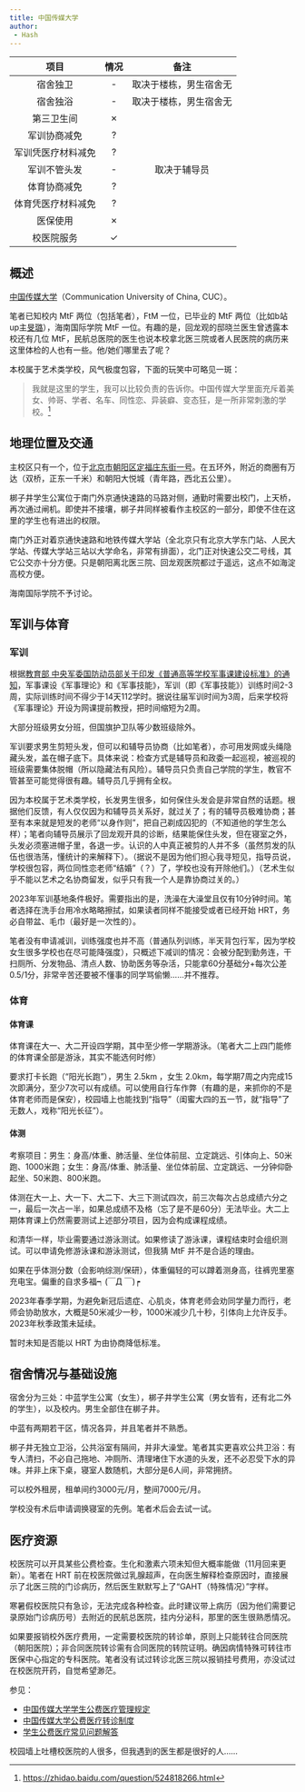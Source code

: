 ```yaml
---
title: 中国传媒大学
author:
 - Hash
---
```



|        项目        | 情况 |     备注     |
| :----------------: | :--: | :----------: |
|      宿舍独卫      |  -   | 取决于楼栋，男生宿舍无 |
|      宿舍独浴      |  -   | 取决于楼栋，男生宿舍无 |
|     第三卫生间     |  ✗   |
|    军训协商减免    |  ?   |
| 军训凭医疗材料减免 |  ?   |
|    军训不管头发    |  -   | 取决于辅导员 |
|    体育协商减免    |  ?   |
| 体育凭医疗材料减免 |  ?   |
|      医保使用      |  ✗   |
|     校医院服务     |  ✓   |

## 概述

[中国传媒大学](https://www.cuc.edu.cn/)（Communication University of China, CUC）。

笔者已知校内 MtF 两位（包括笔者），FtM 一位，已毕业的 MtF 两位（比如b站up主[旻璐](https://space.bilibili.com/1396569163)），海南国际学院 MtF 一位。有趣的是，回龙观的邸晓兰医生曾透露本校还有几位 MtF，民航总医院的医生也说本校拿北医三院或者人民医院的病历来这里体检的人也有一些。他/她们哪里去了呢？

本校属于艺术类学校，风气极度包容，下面的玩笑中可略见一斑：

> 我就是这里的学生，我可以比较负责的告诉你。中国传媒大学里面充斥着美女、帅哥、学者、名车、同性恋、异装癖、变态狂，是一所非常刺激的学校。[^1]

[^1]: https://zhidao.baidu.com/question/524818266.html

## 地理位置及交通

主校区只有一个，位于[北京市朝阳区定福庄东街一号](https://surl.amap.com/2iP35V54dMr)。在五环外，附近的商圈有万达（双桥，正东一千米）和朝阳大悦城（青年路，西北五公里）。

梆子井学生公寓位于南门外京通快速路的马路对侧，通勤时需要出校门，上天桥，再次通过闸机。即使并不接壤，梆子井同样被看作主校区的一部分，即使不住在这里的学生也有进出的权限。

南门外正对着京通快速路和地铁传媒大学站（全北京只有北京大学东门站、人民大学站、传媒大学站三站以大学命名，非常有排面），北门正对快速公交二号线，其它公交亦十分方便。只是朝阳离北医三院、回龙观医院都过于遥远，这点不如海淀高校方便。

海南国际学院不予讨论。

## 军训与体育

### 军训

根据[教育部 中央军委国防动员部关于印发《普通高等学校军事课建设标准》的通知](http://www.moe.gov.cn/srcsite/A17/moe_1061/s3289/201910/t20191022_404742.html)，军事课设《军事理论》和《军事技能》，军训（即《军事技能》）训练时间2-3周，实际训练时间不得少于14天112学时。据说往届军训时间为3周，后来学校将《军事理论》开设为网课提前教授，把时间缩短为2周。

大部分班级男女分班，但国旗护卫队等少数班级除外。

军训要求男生剪短头发，但可以和辅导员协商（比如笔者），亦可用发网或头绳隐藏头发，盖在帽子底下。具体来说：检查方式是辅导员和政委一起巡视，被巡视的班级需要集体脱帽（所以隐藏法有风险）。辅导员只负责自己学院的学生，教官不管甚至可能觉得很有趣。辅导员几乎拥有全权。

因为本校属于艺术类学校，长发男生很多，如何保住头发会是非常自然的话题。根据他们反馈，有人仅仅因为和辅导员关系好，就过关了；有的辅导员极难协商；甚至有本来就是短发的老师“以身作则”，把自己剃成囚犯的（不知道他的学生怎么样）；笔者向辅导员展示了回龙观开具的诊断，结果能保住头发，但在寝室之外，头发必须塞进帽子里，各退一步。认识的人中真正被剪的人并不多（虽然剪发的队伍也很浩荡，懂统计的来解释下）。（据说不是因为他们担心我寻短见，指导员说，学校很包容，两位同性恋老师“结婚”（？）了，学校也没有开除他们。）（艺术生似乎不能以艺术之名协商留发，似乎只有我一个人是靠协商过关的。）

2023年军训基地条件极好。需要指出的是，洗澡在大澡堂且仅有10分钟时间。笔者选择在洗手台用冷水略略擦拭，如果读者同样不能接受或者已经开始 HRT，务必自带盆、毛巾（最好是一次性的）。

笔者没有申请减训，训练强度也并不高（普通队列训练，半天背包行军，因为学校女生很多学校也在尽可能降强度），只概述下减训的情况：会被分配到勤务连，干扫厕所、分发物品、清点人数、协助医务等杂活，只能拿60分基础分+每次公差0.5/1分，非常辛苦还要被不懂事的同学骂偷懒……并不推荐。

### 体育

#### 体育课

体育课在大一、大二开设四学期，其中至少修一学期游泳。（笔者大二上四门能修的体育课全部是游泳，其实不能选何时修）

要求打卡长跑（“阳光长跑”），男生 2.5km ，女生 2.0km，每学期7周之内完成15次即满分，至少7次可以有成绩。可以使用自行车作弊（有趣的是，来抓你的不是体育老师而是保安），校园墙上也能找到“指导”（闺蜜大四的五一节，就“指导”了无数人，戏称“阳光长征”）。

#### 体测

考察项目：男生：身高/体重、肺活量、坐位体前屈、立定跳远、引体向上、50米跑、1000米跑；女生：身高/体重、肺活量、坐位体前屈、立定跳远、一分钟仰卧起坐、50米跑、800米跑。

体测在大一上、大一下、大二下、大三下测试四次，前三次每次占总成绩六分之一，最后一次占一半，如果总成绩不及格（忘了是不是60分）无法毕业。大二上期体育课上仍然需要测试上述部分项目，因为会构成课程成绩。

和清华一样，毕业需要通过游泳测试。如果修读了游泳课，课程结束时会组织测试。可以申请免修游泳课和游泳测试，但我猜 MtF 并不是合适的理由。

如果在乎体测分数（会影响综测/保研），体重偏轻的可以蹲着测身高，往裤兜里塞充电宝。偏重的自求多福┑(￣Д ￣)┍

2023年春季学期，为避免新冠后遗症、心肌炎，体育老师会劝同学量力而行，老师会协助放水，大概是50米减少一秒，1000米减少几十秒，引体向上允许反手。2023年秋季政策未延续。

暂时未知是否能以 HRT 为由协商降低标准。

## 宿舍情况与基础设施

宿舍分为三处：中蓝学生公寓（女生），梆子井学生公寓（男女皆有，还有北二外的学生），以及校内。男生全部住在梆子井。

中蓝有两期若干区，情况各异，并且笔者并不熟悉。

梆子井无独立卫浴，公共浴室有隔间，并非大澡堂。笔者其实更喜欢公共卫浴：有专人清扫，不必自己拖地、冲厕所、清理堵住下水道的头发，还不必忍受下水的异味。并非上床下桌，寝室人数随机，大部分是6人间，非常拥挤。

可以校外租房，租单间约3000元/月，整间7000元/月。

学校没有术后申请调换寝室的先例。笔者术后会去试一试。

## 医疗资源

校医院可以开具某些公费检查。生化和激素六项未知但大概率能做（11月回来更新）。笔者在 HRT 前在校医院做过乳腺超声，在向医生解释检查原因时，直接展示了北医三院的门诊病历，然后医生默默写上了“GAHT（特殊情况）”字样。

寒暑假校医院只有急诊，无法完成各种检查。此时建议带上病历（因为他们需要记录原始门诊病历号）去附近的民航总医院，挂内分泌科，那里的医生很熟悉情况。

如果要报销校外医疗费用，一定需要校医院的转诊单，原则上只能转往合同医院（朝阳医院）；非合同医院转诊需有合同医院的转院证明。确因病情特殊可转往市医保中心指定的专科医院。笔者没有试过转诊北医三院以报销挂号费用，亦没试过在校医院开药，自觉希望渺茫。

参见：
* [中国传媒大学学生公费医疗管理规定](https://xsc.cuc.edu.cn/2019/0803/c2753a133757/pagem.htm)
* [中国传媒大学公费医疗转诊制度](https://xyy.cuc.edu.cn/2018/1101/c934a16916/pagem.htm)
* [学生公费医疗常见问题解答](https://xyy.cuc.edu.cn/2018/1101/c936a16925/pagem.htm)

校园墙上吐槽校医院的人很多，但我遇到的医生都是很好的人……

